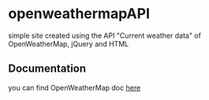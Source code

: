 # openweathermapAPI
simple site created using the API "Current weather data" of OpenWeatherMap, jQuery and HTML

## Documentation
you can find OpenWeatherMap doc [here](https://openweathermap.org/api)
